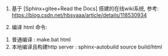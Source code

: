 1. 基于 [Sphinx+gitee+Read the Docs] 搭建的在线wiki系统, 参考: https://blog.csdn.net/hbsyaaa/article/details/118530934

2. 编译 html 命令:
1) 普通编译 : make.bat html
2) 本地编译且构建http server :  sphinx-autobuild source build/html

